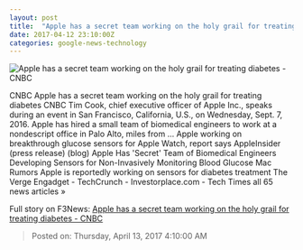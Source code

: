 ```yaml
---
layout: post
title:  "Apple has a secret team working on the holy grail for treating diabetes - CNBC"
date: 2017-04-12 23:10:00Z
categories: google-news-technology
---
```


![Apple has a secret team working on the holy grail for treating diabetes - CNBC](http://fm.cnbc.com/applications/cnbc.com/resources/img/editorial/2016/09/07/103921949-GettyImages-599930746.1910x1000.jpg)

CNBC Apple has a secret team working on the holy grail for treating diabetes CNBC Tim Cook, chief executive officer of Apple Inc., speaks during an event in San Francisco, California, U.S., on Wednesday, Sept. 7, 2016. Apple has hired a small team of biomedical engineers to work at a nondescript office in Palo Alto, miles from ... Apple working on breakthrough glucose sensors for Apple Watch, report says AppleInsider (press release) (blog) Apple Has 'Secret' Team of Biomedical Engineers Developing Sensors for Non-Invasively Monitoring Blood Glucose Mac Rumors Apple is reportedly working on sensors for diabetes treatment The Verge Engadget - TechCrunch - Investorplace.com - Tech Times all 65 news articles »


Full story on F3News: [Apple has a secret team working on the holy grail for treating diabetes - CNBC](http://www.f3nws.com/n/mduQjH)

> Posted on: Thursday, April 13, 2017 4:10:00 AM
